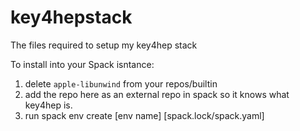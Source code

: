 # key4hepstack
The files required to setup my key4hep stack

To install into your Spack isntance:
1. delete `apple-libunwind` from your repos/builtin
2. add the repo here as an external repo in spack so it knows what key4hep is.
3. run spack env create [env name] [spack.lock/spack.yaml]
